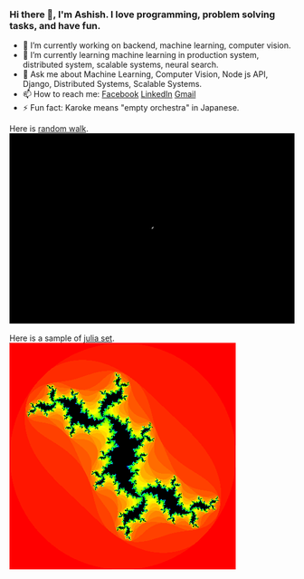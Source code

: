 ### Hi there 👋, I'm Ashish. I love programming, problem solving tasks, and have fun.
- 🔭 I’m currently working on backend, machine learning, computer vision.
- 🌱 I’m currently learning machine learning in production system, distributed system, scalable systems, neural search.
- 💬 Ask me about Machine Learning, Computer Vision, Node js API, Django, Distributed Systems, Scalable Systems.
- 📫 How to reach me: [Facebook](https://www.facebook.com/ashishsubedi.fb) [LinkedIn](https://www.linkedin.com/in/ashish-s-4692b810b/) [Gmail](mailto:iamashishsubedi@gmail.com)
- ⚡ Fun fact: Karoke means "empty orchestra" in Japanese.

Here is [random walk](https://github.com/ashishsubedi/random-walk).
![Random walk using p5](https://github.com/ashishsubedi/random-walk/blob/main/image.gif?raw=true)


Here is  a sample of [julia set](https://github.com/ashishsubedi/julia-set-visualization). 
![Julia Set Visualzation](https://github.com/ashishsubedi/julia-set-visualization/blob/main/julia-set-1.gif)
